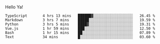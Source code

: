 Hello Ya!

<!--START_SECTION:waka-->

```text
TypeScript       4 hrs 13 mins   ██████▓░░░░░░░░░░░░░░░░░░   26.45 %
Markdown         3 hrs 7 mins    █████░░░░░░░░░░░░░░░░░░░░   19.59 %
Python           3 hrs 5 mins    ████▓░░░░░░░░░░░░░░░░░░░░   19.31 %
Vue.js           1 hr 59 mins    ███░░░░░░░░░░░░░░░░░░░░░░   12.50 %
Bash             1 hr 15 mins    ██░░░░░░░░░░░░░░░░░░░░░░░   07.89 %
Text             34 mins         █░░░░░░░░░░░░░░░░░░░░░░░░   03.60 %
```

<!--END_SECTION:waka-->
